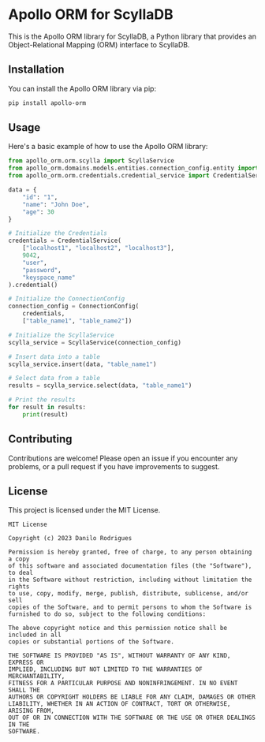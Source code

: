 # Apollo ORM for ScyllaDB

This is the Apollo ORM library for ScyllaDB, a Python library that provides an Object-Relational Mapping (ORM) interface to ScyllaDB.

## Installation

You can install the Apollo ORM library via pip:

```bash
pip install apollo-orm
```

## Usage

Here's a basic example of how to use the Apollo ORM library:

```python
from apollo_orm.orm.scylla import ScyllaService
from apollo_orm.domains.models.entities.connection_config.entity import ConnectionConfig
from apollo_orm.orm.credentials.credential_service import CredentialService

data = {
    "id": "1",
    "name": "John Doe",
    "age": 30
}

# Initialize the Credentials
credentials = CredentialService(
    ["localhost1", "localhost2", "localhost3"],
    9042,
    "user",
    "password",
    "keyspace_name"
).credential()

# Initialize the ConnectionConfig
connection_config = ConnectionConfig(
    credentials,
    ["table_name1", "table_name2"])

# Initialize the ScyllaService
scylla_service = ScyllaService(connection_config)

# Insert data into a table
scylla_service.insert(data, "table_name1")

# Select data from a table
results = scylla_service.select(data, "table_name1")

# Print the results
for result in results:
    print(result)
```

## Contributing

Contributions are welcome! Please open an issue if you encounter any problems, or a pull request if you have improvements to suggest.

## License

This project is licensed under the MIT License.
```
MIT License

Copyright (c) 2023 Danilo Rodrigues

Permission is hereby granted, free of charge, to any person obtaining a copy
of this software and associated documentation files (the "Software"), to deal
in the Software without restriction, including without limitation the rights
to use, copy, modify, merge, publish, distribute, sublicense, and/or sell
copies of the Software, and to permit persons to whom the Software is
furnished to do so, subject to the following conditions:

The above copyright notice and this permission notice shall be included in all
copies or substantial portions of the Software.

THE SOFTWARE IS PROVIDED "AS IS", WITHOUT WARRANTY OF ANY KIND, EXPRESS OR
IMPLIED, INCLUDING BUT NOT LIMITED TO THE WARRANTIES OF MERCHANTABILITY,
FITNESS FOR A PARTICULAR PURPOSE AND NONINFRINGEMENT. IN NO EVENT SHALL THE
AUTHORS OR COPYRIGHT HOLDERS BE LIABLE FOR ANY CLAIM, DAMAGES OR OTHER
LIABILITY, WHETHER IN AN ACTION OF CONTRACT, TORT OR OTHERWISE, ARISING FROM,
OUT OF OR IN CONNECTION WITH THE SOFTWARE OR THE USE OR OTHER DEALINGS IN THE
SOFTWARE.